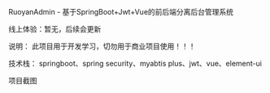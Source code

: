 RuoyanAdmin - 基于SpringBoot+Jwt+Vue的前后端分离后台管理系统

线上体验：暂无，后续会更新

说明： 此项目用于开发学习，切勿用于商业项目使用！！！

技术栈： springboot、spring security、myabtis plus、jwt、vue、element-ui

项目截图


